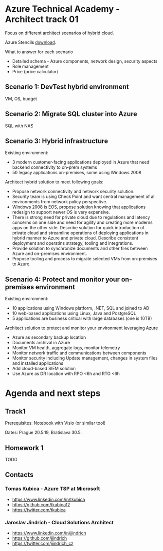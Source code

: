 # Azure Technical Academy - Architect track 01
Focus on different architect scenarios of hybrid cloud.

Azure Stencils [download](!https://www.microsoft.com/en-us/download/details.aspx?id=41937).

What to answer for each scenario
- Detailed schema - Azure components, network design, security aspects
- Role management
- Price (price calculator)

## Scenario 1: DevTest hybrid environment
VM, OS, budget

## Scenario 2: Migrate SQL cluster into Azure
SQL with NAS

## Scenario 3: Hybrid infrastructure
Existing environment:
* 3 modern customer-facing applications deployed in Azure that need backend connectivity to on-prem systems
* 50 legacy applications on-premises, some using Windows 2008

Architect hybrid solution to meet following goals:
* Propose network connectivity and network security solution.
* Security team is using Check Point and want central management of all environments from network policy perspective.
* Windows 2008 is EOS, propose solution knowing that applications redesign to support newer OS is very expensive.
* There is strong need for private cloud due to regulations and latency concerns on one side and need for agility and creating more moderns apps on the other side. Describe solution for quick introduction of private cloud and streamline operations of deploying applications in hybrid manner to Azure and private cloud. Describe consistent deployment and operatins strategy, tooling and integrations.
* Provide solution to synchronize documents and other files between Azure and on-premises environment.
* Propose tooling and process to migrate selected VMs from on-premises to Azure.

## Scenario 4: Protect and monitor your on-premises environment
Existing environment:
* 10 applications using Windows platform, .NET, SQL and joined to AD
* 10 web-based applications using Linux, Java and PostgreSQL
* 5 applications are business critical with large databases (one is 10TB)

Architect solution to protect and monitor your environment leveraging Azure
* Azure as secondary backup location
* Documents archival in Azure
* Monitor VM health, aggregate logs, monitor telemetry
* Monitor network traffic and communications between components
* Monitor security including Update management, changes in system files and installed applications
* Add cloud-based SIEM solution
* Use Azure as DR location with RPO <6h and RTO <6h

# Agenda and next steps 

## Track1
Prerequisites: Notebook with Visio (or similar tool)

Dates: Prague 20.5.19, Bratislava 30.5.

## Homework 1
TODO

## Contacts

### Tomas Kubica - Azure TSP at Microsoft
- https://www.linkedin.com/in/tkubica
- https://github.com/tkubica12
- https://twitter.com/tkubica

### Jaroslav Jindrich - Cloud Solutions Architect
- https://www.linkedin.com/in/jjindrich
- https://github.com/jjindrich
- https://twitter.com/jjindrich_cz
